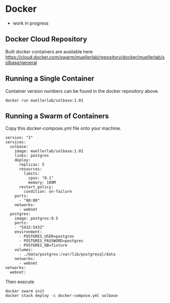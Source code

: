 # Docker

* work in progress

## Docker Cloud Repository

Built docker containers are available here https://cloud.docker.com/swarm/muellerlab/repository/docker/muellerlab/solbase/general

## Running a Single Container

Container version numbers can be found in the docker repository above.

```
docker run muellerlab/solbase:1.01
```

## Running a Swarm of Containers

Copy this docker-compose.yml file onto your machine.

```
version: "3"
services:
  solbase:
    image: muellerlab/solbase:1.01
    links: postgres
    deploy:
      replicas: 5
      resources:
        limits:
          cpus: "0.1"
          memory: 100M
      restart_policy:
        condition: on-failure
    ports:
      - "80:80"
    networks:
      - webnet
  postgres:
    image: postgres:9.5
    ports:
    - "5432:5432"
    environment:
      - POSTGRES_USER=postgres
      - POSTGRES_PASSWORD=postgres
      - POSTGRES_DB=fixture
    volumes:
      - ./data/postgres:/var/lib/postgresql/data
    networks:
      - webnet
networks:
  webnet:
```

Then execute

```
docker swarm init
docker stack deploy -c docker-compose.yml solbase
```
